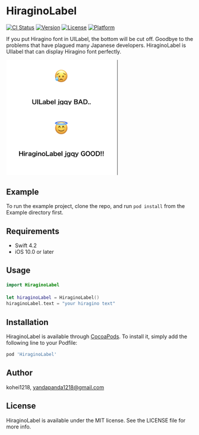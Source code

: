 # HiraginoLabel

[![CI Status](https://img.shields.io/travis/kohei1218/HiraginoLabel.svg?style=flat)](https://travis-ci.org/kohei1218/HiraginoLabel)
[![Version](https://img.shields.io/cocoapods/v/HiraginoLabel.svg?style=flat)](https://cocoapods.org/pods/HiraginoLabel)
[![License](https://img.shields.io/cocoapods/l/HiraginoLabel.svg?style=flat)](https://cocoapods.org/pods/HiraginoLabel)
[![Platform](https://img.shields.io/cocoapods/p/HiraginoLabel.svg?style=flat)](https://cocoapods.org/pods/HiraginoLabel)


If you put Hiragino font in UILabel, the bottom will be cut off. Goodbye to the problems that have plagued many Japanese developers.
HiraginoLabel is UIlabel that can display Hiragino font perfectly.

<img src="https://github.com/kohei1218/HiraginoLabel/blob/master/image.png" width="300">

## Example

To run the example project, clone the repo, and run `pod install` from the Example directory first.

## Requirements
- Swift 4.2
- iOS 10.0 or later

## Usage

```swift
import HiraginoLabel

let hiraginoLabel = HiraginoLabel()
hiraginoLabel.text = "your hiragino text"

```

## Installation

HiraginoLabel is available through [CocoaPods](https://cocoapods.org). To install
it, simply add the following line to your Podfile:

```ruby
pod 'HiraginoLabel'
```

## Author

kohei1218, yandapanda1218@gmail.com

## License

HiraginoLabel is available under the MIT license. See the LICENSE file for more info.
